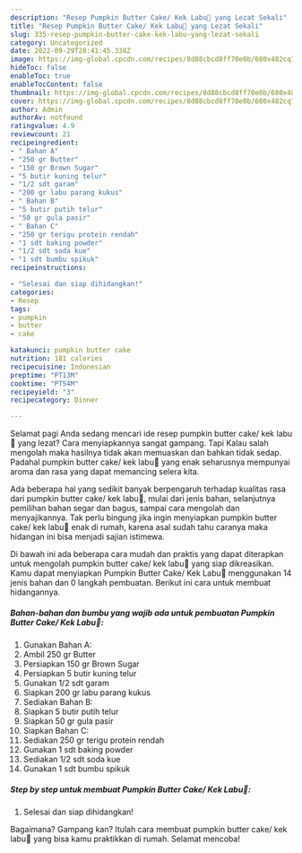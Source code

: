 ```yaml
---
description: "Resep Pumpkin Butter Cake/ Kek Labu🎃 yang Lezat Sekali"
title: "Resep Pumpkin Butter Cake/ Kek Labu🎃 yang Lezat Sekali"
slug: 335-resep-pumpkin-butter-cake-kek-labu-yang-lezat-sekali
category: Uncategorized
date: 2022-09-29T20:41:45.338Z
image: https://img-global.cpcdn.com/recipes/8d88cbcd8ff70e0b/680x482cq70/pumpkin-butter-cake-kek-labu-foto-resep-utama.jpg
hideToc: false
enableToc: true
enableTocContent: false
thumbnail: https://img-global.cpcdn.com/recipes/8d88cbcd8ff70e0b/680x482cq70/pumpkin-butter-cake-kek-labu-foto-resep-utama.jpg
cover: https://img-global.cpcdn.com/recipes/8d88cbcd8ff70e0b/680x482cq70/pumpkin-butter-cake-kek-labu-foto-resep-utama.jpg
author: Admin
authorAv: notfound
ratingvalue: 4.9
reviewcount: 21
recipeingredient:
- " Bahan A"
- "250 gr Butter"
- "150 gr Brown Sugar"
- "5 butir kuning telur"
- "1/2 sdt garam"
- "200 gr labu parang kukus"
- " Bahan B"
- "5 butir putih telur"
- "50 gr gula pasir"
- " Bahan C"
- "250 gr terigu protein rendah"
- "1 sdt baking powder"
- "1/2 sdt soda kue"
- "1 sdt bumbu spikuk"
recipeinstructions:

- "Selesai dan siap dihidangkan!"
categories:
- Resep
tags:
- pumpkin
- butter
- cake

katakunci: pumpkin butter cake 
nutrition: 181 calories
recipecuisine: Indonesian
preptime: "PT13M"
cooktime: "PT54M"
recipeyield: "3"
recipecategory: Dinner

---
```



Selamat pagi Anda sedang mencari ide resep pumpkin butter cake/ kek labu🎃 yang lezat? Cara menyiapkannya sangat gampang. Tapi Kalau salah mengolah maka hasilnya tidak akan memuaskan dan bahkan tidak sedap. Padahal pumpkin butter cake/ kek labu🎃 yang enak seharusnya mempunyai aroma dan rasa yang dapat memancing selera kita.


Ada beberapa hal yang sedikit banyak berpengaruh terhadap kualitas rasa dari pumpkin butter cake/ kek labu🎃, mulai dari jenis bahan, selanjutnya pemilihan bahan segar dan bagus, sampai cara mengolah dan menyajikannya. Tak perlu bingung jika ingin menyiapkan pumpkin butter cake/ kek labu🎃 enak di rumah, karena asal sudah tahu caranya maka hidangan ini bisa menjadi sajian istimewa.




Di bawah ini ada beberapa cara mudah dan praktis yang dapat diterapkan untuk mengolah pumpkin butter cake/ kek labu🎃 yang siap dikreasikan. Kamu dapat menyiapkan Pumpkin Butter Cake/ Kek Labu🎃 menggunakan 14 jenis bahan dan 0 langkah pembuatan. Berikut ini cara untuk membuat hidangannya.

<!--inarticleads1-->

##### Bahan-bahan dan bumbu yang wajib ada untuk pembuatan Pumpkin Butter Cake/ Kek Labu🎃:

1. Gunakan  Bahan A:
1. Ambil 250 gr Butter
1. Persiapkan 150 gr Brown Sugar
1. Persiapkan 5 butir kuning telur
1. Gunakan 1/2 sdt garam
1. Siapkan 200 gr labu parang kukus
1. Sediakan  Bahan B:
1. Siapkan 5 butir putih telur
1. Siapkan 50 gr gula pasir
1. Siapkan  Bahan C:
1. Sediakan 250 gr terigu protein rendah
1. Gunakan 1 sdt baking powder
1. Sediakan 1/2 sdt soda kue
1. Gunakan 1 sdt bumbu spikuk




<!--inarticleads2-->

##### Step by step untuk membuat Pumpkin Butter Cake/ Kek Labu🎃:


1. Selesai dan siap dihidangkan!



Bagaimana? Gampang kan? Itulah cara membuat pumpkin butter cake/ kek labu🎃 yang bisa kamu praktikkan di rumah. Selamat mencoba!
